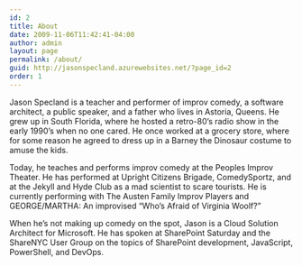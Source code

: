 ```yaml
---
id: 2
title: About
date: 2009-11-06T11:42:41-04:00
author: admin
layout: page
permalink: /about/
guid: http://jasonspecland.azurewebsites.net/?page_id=2
order: 1
---
```

Jason Specland is a teacher and performer of improv comedy, a software architect, a public speaker, and a father who lives in Astoria, Queens. He grew up in South Florida, where he hosted a retro-80&#8217;s radio show in the early 1990&#8217;s when no one cared. He once worked at a grocery store, where for some reason he agreed to dress up in a Barney the Dinosaur costume to amuse the kids.

Today, he teaches and performs improv comedy at the Peoples Improv Theater. He has performed at Upright Citizens Brigade, ComedySportz, and at the Jekyll and Hyde Club as a mad scientist to scare tourists. He is currently performing with The Austen Family Improv Players and GEORGE/MARTHA: An improvised &#8220;Who&#8217;s Afraid of Virginia Woolf?&#8221;

When he&#8217;s not making up comedy on the spot, Jason is a Cloud Solution Architect for Microsoft. He has spoken at SharePoint Saturday and the ShareNYC User Group on the topics of SharePoint development, JavaScript, PowerShell, and DevOps.